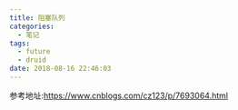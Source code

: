 ```yaml
---
title: 阻塞队列
categories:
  - 笔记
tags:
  - future
  - druid
date: 2018-08-16 22:46:03
---
```

 参考地址:https://www.cnblogs.com/cz123/p/7693064.html
 <!-- more -->